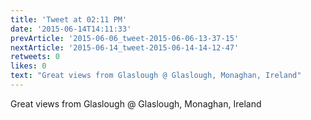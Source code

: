```yaml
---
title: 'Tweet at 02:11 PM'
date: '2015-06-14T14:11:33'
prevArticle: '2015-06-06_tweet-2015-06-06-13-37-15'
nextArticle: '2015-06-14_tweet-2015-06-14-14-12-47'
retweets: 0
likes: 0
text: "Great views from Glaslough @ Glaslough, Monaghan, Ireland"
---
```

Great views from Glaslough @ Glaslough, Monaghan, Ireland